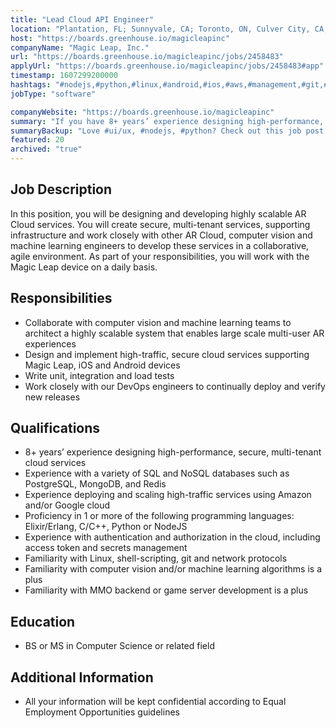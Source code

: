```yaml
---
title: "Lead Cloud API Engineer"
location: "Plantation, FL; Sunnyvale, CA; Toronto, ON, Culver City, CA; Austin, TX; Remote Location"
host: "https://boards.greenhouse.io/magicleapinc"
companyName: "Magic Leap, Inc."
url: "https://boards.greenhouse.io/magicleapinc/jobs/2458483"
applyUrl: "https://boards.greenhouse.io/magicleapinc/jobs/2458483#app"
timestamp: 1607299200000
hashtags: "#nodejs,#python,#linux,#android,#ios,#aws,#management,#git,#ui/ux,#redis"
jobType: "software"

companyWebsite: "https://boards.greenhouse.io/magicleapinc"
summary: "If you have 8+ years’ experience designing high-performance, secure, multi-tenant cloud services, Magic Leap, Inc. is looking for someone with your knowledge."
summaryBackup: "Love #ui/ux, #nodejs, #python? Check out this job post!"
featured: 20
archived: "true"
---
```


## Job Description

In this position, you will be designing and developing highly scalable AR Cloud services. You will create secure, multi-tenant services, supporting infrastructure and work closely with other AR Cloud, computer vision and machine learning engineers to develop these services in a collaborative, agile environment. As part of your responsibilities, you will work with the Magic Leap device on a daily basis.

## Responsibilities

*   Collaborate with computer vision and machine learning teams to architect a highly scalable system that enables large scale multi-user AR experiences
*   Design and implement high-traffic, secure cloud services supporting Magic Leap, iOS and Android devices
*   Write unit, integration and load tests
*   Work closely with our DevOps engineers to continually deploy and verify new releases

## Qualifications

*   8+ years’ experience designing high-performance, secure, multi-tenant cloud services
*   Experience with a variety of SQL and NoSQL databases such as PostgreSQL, MongoDB, and Redis
*   Experience deploying and scaling high-traffic services using Amazon and/or Google cloud
*   Proficiency in 1 or more of the following programming languages: Elixir/Erlang, C/C++, Python or NodeJS
*   Experience with authentication and authorization in the cloud, including access token and secrets management
*   Familiarity with Linux, shell-scripting, git and network protocols
*   Familiarity with computer vision and/or machine learning algorithms is a plus
*   Familiarity with MMO backend or game server development is a plus

## Education

*   BS or MS in Computer Science or related field

## Additional Information

*   All your information will be kept confidential according to Equal Employment Opportunities guidelines

